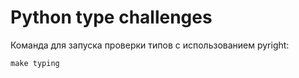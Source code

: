 # Python type challenges

Команда для запуска проверки типов с использованием pyright:
```
make typing
```
